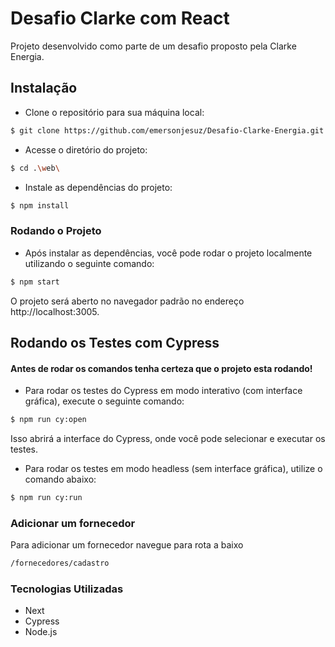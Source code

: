 # Desafio Clarke com React

Projeto desenvolvido como parte de um desafio proposto pela Clarke Energia.

## Instalação

- Clone o repositório para sua máquina local:

```bash
$ git clone https://github.com/emersonjesuz/Desafio-Clarke-Energia.git
```

- Acesse o diretório do projeto:

```bash
$ cd .\web\
```

- Instale as dependências do projeto:

```bash
$ npm install
```

### Rodando o Projeto

- Após instalar as dependências, você pode rodar o projeto localmente utilizando o seguinte comando:

```bash
$ npm start
```

O projeto será aberto no navegador padrão no endereço http://localhost:3005.

## Rodando os Testes com Cypress

#### Antes de rodar os comandos tenha certeza que o projeto esta rodando!

- Para rodar os testes do Cypress em modo interativo (com interface gráfica), execute o seguinte comando:

```bash
$ npm run cy:open
```

Isso abrirá a interface do Cypress, onde você pode selecionar e executar os testes.

- Para rodar os testes em modo headless (sem interface gráfica), utilize o comando abaixo:

```bash
$ npm run cy:run
```

### Adicionar um fornecedor
Para adicionar  um fornecedor  navegue para rota a baixo

```bash
/fornecedores/cadastro
```

### Tecnologias Utilizadas

- Next
- Cypress
- Node.js
